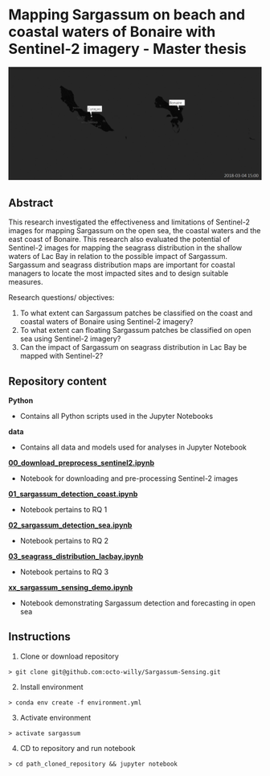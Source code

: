 # Mapping Sargassum on beach and coastal waters of Bonaire with Sentinel-2 imagery  - Master thesis

<p align="center">
  <img width="800" src="figures/sargassum_hycom.gif">
</p>

## Abstract
This research investigated the effectiveness and limitations of Sentinel-2 images for mapping Sargassum on the open sea, the coastal waters and the east coast of Bonaire. This research also evaluated the potential of Sentinel-2 images for mapping the seagrass distribution in the shallow waters of Lac Bay in relation to the possible impact of Sargassum. Sargassum and seagrass distribution maps are important for coastal managers to locate the most impacted sites and to design suitable measures.

Research questions/ objectives:
1. To what extent can Sargassum patches be classified on the coast and coastal waters of Bonaire using Sentinel-2 imagery? 
2. To what extent can floating Sargassum patches be classified on open sea using Sentinel-2 imagery? 
3. Can the impact of Sargassum on seagrass distribution in Lac Bay be mapped with Sentinel-2?

## Repository content

<b>Python</b>  
* Contains all Python scripts used in the Jupyter Notebooks
	
<b>data</b>  
*  Contains all data and models used for analyses in Jupyter Notebook

<b>[00_download_preprocess_sentinel2.ipynb](https://github.com/octo-willy/Sargassum-Sensing/blob/master/00_download_preprocess_sentinel2.ipynb "00_download_preprocess_sentinel2.ipynb")</b>  
*  Notebook for downloading and pre-processing Sentinel-2 images	

<b>[01_sargassum_detection_coast.ipynb](https://github.com/octo-willy/Sargassum-Sensing/blob/master/01_sargassum_detection_coast.ipynb "01_sargassum_detection_coast.ipynb")</b>  
*  Notebook pertains to RQ 1
	
<b>[02_sargassum_detection_sea.ipynb](https://github.com/octo-willy/Sargassum-Sensing/blob/master/02_sargassum_detection_sea.ipynb "02_sargassum_detection_sea.ipynb")</b>  
*  Notebook pertains to RQ 2

<b>[03_seagrass_distribution_lacbay.ipynb](https://github.com/octo-willy/Sargassum-Sensing/blob/master/03_seagrass_distribution_lacbay.ipynb "03_seagrass_distribution_lacbay.ipynb")</b>  
*  Notebook pertains to RQ 3

<b>[xx_sargassum_sensing_demo.ipynb](https://github.com/octo-willy/Sargassum-Sensing/blob/master/xx_sargassum_sensing_demo.ipynb "xx_sargassum_sensing_demo.ipynb")</b>  
*  Notebook demonstrating Sargassum detection and forecasting in open sea

## Instructions
    
1. Clone or download repository
```shell 
> git clone git@github.com:octo-willy/Sargassum-Sensing.git
```
2. Install environment
```shell 
> conda env create -f environment.yml
```
3. Activate environment
```shell 
> activate sargassum
```
4. CD to repository and run notebook</b>
```shell 
> cd path_cloned_repository && jupyter notebook
```